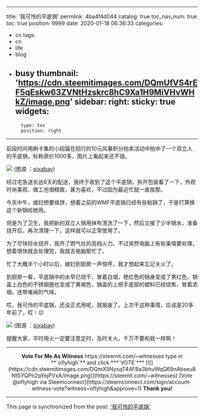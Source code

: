 
---
title: '我可怜的平底锅'
permlink: 4ba4f4d044
catalog: true
toc_nav_num: true
toc: true
position: 9999
date: 2020-01-18 06:36:33
categories:
- cn
tags:
- cn
- life
- blog
- busy
thumbnail: 'https://cdn.steemitimages.com/DQmUfVS4rEF5qEskw63ZVNtHzskrc8hC9Xa1H9MiVHvWHkZ/image.png'
sidebar:
    right:
        sticky: true
widgets:
    -
        type: toc
        position: right
---



前段时间用刷卡集的小招猫在招行的10元风暴积分拍卖活动中拍中了一个双立人的平底锅，标称原价1000多，图片上看起来还不错。

![](https://cdn.steemitimages.com/DQmUfVS4rEF5qEskw63ZVNtHzskrc8hC9Xa1H9MiVHvWHkZ/image.png)
(图源 ：[pixabay](https://pixabay.com/))


经过宅急送长达6天的配送，我终于收到了这个平底锅，拆开包装看了一下，外观时尚美观、做工也很精致，甚为喜欢，不过因为最近忙就一直放那。

今天中午，媳妇想要烙饼，想着之前的WMF平底锅已经有些粘锅了，于是打算换这个新锅给她用。

但是为了卫生，我把新的双立人锅用抹布清洗了一下，然后又接了少半锅水，准备烧开后，再次清理一下，这样就可以正常使用了。

为了尽快将水烧开，我开了燃气灶的高档火力。不过突然电脑上有些事情要处理，想着很快就会处理完，我就去电脑那忙了。

忙了大概半个小时以后，媳妇到厨房一声惊呼，我才想起来忘记关火了。

到厨房一看，平底锅中的水早已烧干，冒着白烟，艳红色的锅身变成了黑红色，锅盖上白色的不锈钢圈也变成了黄褐色，锅盖的上把手底部的塑料已经烧焦，冒着浓烟，连带难闻的气味。

哎，我可怜的平底锅，还没正式用呢，就报废了。上次干这种事情，应该是20多年前了，哎！😔

![](https://cdn.steemitimages.com/DQmSd38HjUCUtL9QAo3v2Abvq1Q47sv6uvpzpr5kBWUeWN2/image.png)
(图源 ：[pixabay](https://pixabay.com/))


提醒大家，平时用火一定要注意定时，及时关火。千万不要和我一样啊！

----
<center><strong>Vote For Me As Witness</strong>
https://steemit.com/~witnesses type in **`oflyhigh`** and click ***`VOTE`***
[![](https://cdn.steemitimages.com/DQmX5NysqT44FBa3bhuWqQ69nAbseu8Nt5YQPn2pYejPVxA/image.png)](https://steemit.com/~witnesses)
[Vote @oflyhigh via Steemconnect](https://steemconnect.com/sign/account-witness-vote?witness=oflyhigh&approve=1)
<strong>Thank you!</strong></center>


- - -

This page is synchronized from the post: ['我可怜的平底锅'](https://steemit.com/@oflyhigh/4ba4f4d044)
